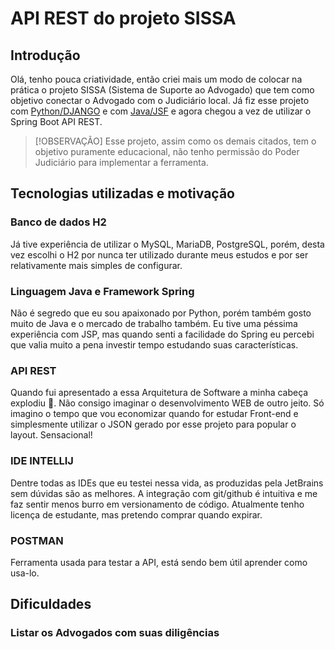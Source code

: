 # API REST do projeto SISSA

## Introdução

Olá, tenho pouca criatividade, então criei mais um modo de colocar na prática o projeto SISSA (Sistema de Suporte ao Advogado) que tem como objetivo conectar o Advogado com o Judiciário local. Já fiz esse projeto com <a href="https://github.com/victorramide/sissa">Python/DJANGO</a> e com <a href="https://github.com/victorramide/SISSAJSF">Java/JSF</a> e agora chegou a vez de utilizar o Spring Boot API REST.

>[!OBSERVAÇÃO]
>Esse projeto, assim como os demais citados, tem o objetivo puramente educacional, não tenho permissão do Poder Judiciário para implementar a ferramenta.

## Tecnologias utilizadas e motivação

### Banco de dados H2
Já tive experiência de utilizar o MySQL, MariaDB, PostgreSQL, porém, desta vez escolhi o H2 por nunca ter utilizado durante meus estudos e por ser relativamente mais simples de configurar.

### Linguagem Java e Framework Spring
Não é segredo que eu sou apaixonado por Python, porém também gosto muito de Java e o mercado de trabalho também. Eu tive uma péssima experiência com JSP, mas quando senti a facilidade do Spring eu percebi que valia muito a pena investir tempo estudando suas características.

### API REST
Quando fui apresentado a essa Arquitetura de Software a minha cabeça explodiu 🤯. Não consigo imaginar o desenvolvimento WEB de outro jeito. Só imagino o tempo que vou economizar quando for estudar Front-end e simplesmente utilizar o JSON gerado por esse projeto para popular o layout. Sensacional!

### IDE INTELLIJ
Dentre todas as IDEs que eu testei nessa vida, as produzidas pela JetBrains sem dúvidas são as melhores. A integração com git/github é intuitiva e me faz sentir menos burro em versionamento de código. Atualmente tenho licença de estudante, mas pretendo comprar quando expirar.

### POSTMAN
Ferramenta usada para testar a API, está sendo bem útil aprender como usa-lo.

## Dificuldades

### Listar os Advogados com suas diligências

